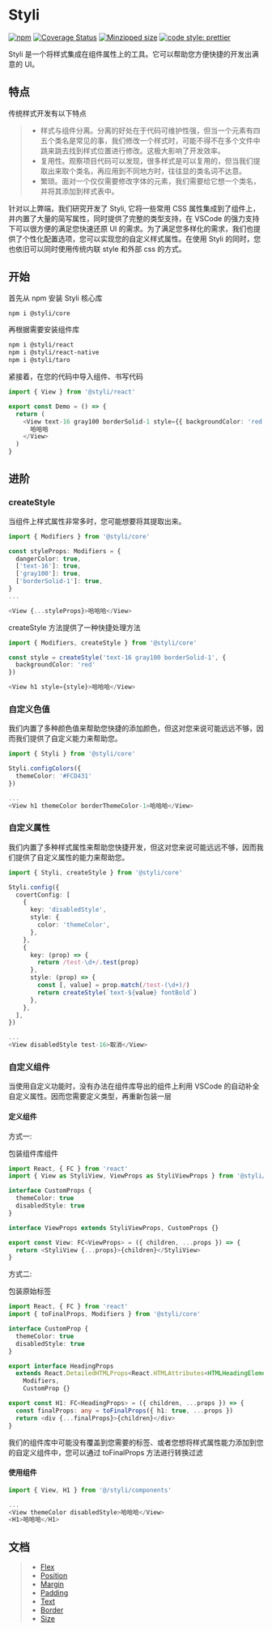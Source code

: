 # Styli

[![npm](https://img.shields.io/npm/v/@styli/core.svg)](https://www.npmjs.com/package/@styli/core) [![Coverage Status](https://coveralls.io/repos/github/forsigner/@styli/core/badge.svg?branch=master)](https://coveralls.io/github/forsigner/@styli/core?branch=master) [![Minzipped size](https://img.shields.io/bundlephobia/minzip/@styli/core.svg)](https://bundlephobia.com/result?p=@styli/core) [![code style: prettier](https://img.shields.io/badge/code_style-prettier-ff69b4.svg)](https://github.com/prettier/prettier)

Styli 是一个将样式集成在组件属性上的工具。它可以帮助您方便快捷的开发出满意的 UI。

## 特点

传统样式开发有以下特点

> - 样式与组件分离。分离的好处在于代码可维护性强，但当一个元素有四五个类名是常见的事，我们修改一个样式时，可能不得不在多个文件中跳来跳去找到样式位置进行修改。这极大影响了开发效率。
> - 复用性。观察项目代码可以发现，很多样式是可以复用的，但当我们提取出来取个类名，再应用到不同地方时，往往显的类名词不达意。
> - 繁琐。面对一个仅仅需要修改字体的元素，我们需要给它想一个类名，并将其添加到样式表中。

针对以上弊端，我们研究开发了 Styli, 它将一些常用 CSS 属性集成到了组件上，并内置了大量的简写属性，同时提供了完整的类型支持，在 VSCode 的强力支持下可以很方便的满足您快速还原 UI 的需求。为了满足您多样化的需求，我们也提供了个性化配置选项，您可以实现您的自定义样式属性。在使用 Styli 的同时，您也依旧可以同时使用传统内联 style 和外部 css 的方式。

## 开始

首先从 npm 安装 Styli 核心库

```bash
npm i @styli/core
```

再根据需要安装组件库

```bash
npm i @styli/react
npm i @styli/react-native
npm i @styli/taro
```

紧接着，在您的代码中导入组件、书写代码

```typescript
import { View } from '@styli/react'

export const Demo = () => {
  return (
    <View text-16 gray100 borderSolid-1 style={{ backgroundColor: 'red' }} className="demo">
      哈哈哈
    </View>
  )
}
```

## 进阶

### createStyle

当组件上样式属性非常多时，您可能想要将其提取出来。

```typescript
import { Modifiers } from '@styli/core'

const styleProps: Modifiers = {
  dangerColor: true,
  ['text-16']: true,
  ['gray100']: true,
  ['borderSolid-1']: true,
}
...

<View {...styleProps}>哈哈哈</View>
```

createStyle 方法提供了一种快捷处理方法

```typescript
import { Modifiers, createStyle } from '@styli/core'

const style = createStyle('text-16 gray100 borderSolid-1', {
  backgroundColor: 'red'
})

<View h1 style={style}>哈哈哈</View>
```

### 自定义色值

我们内置了多种颜色值来帮助您快捷的添加颜色，但这对您来说可能远远不够，因而我们提供了自定义能力来帮助您。

```typescript
import { Styli } from '@styli/core'

Styli.configColors({
  themeColor: '#FCD431'
})

...
<View h1 themeColor borderThemeColor-1>哈哈哈</View>
```

### 自定义属性

我们内置了多种样式属性来帮助您快捷开发，但这对您来说可能远远不够，因而我们提供了自定义属性的能力来帮助您。

```typescript
import { Styli, createStyle } from '@styli/core'

Styli.config({
  covertConfig: [
    {
      key: 'disabledStyle',
      style: {
        color: 'themeColor',
      },
    },
    {
      key: (prop) => {
        return /test-\d+/.test(prop)
      },
      style: (prop) => {
        const [, value] = prop.match(/test-(\d+)/)
        return createStyle(`text-${value} fontBold`)
      },
    },
  ],
})

...
<View disabledStyle test-16>取消</View>
```

### 自定义组件

当使用自定义功能时，没有办法在组件库导出的组件上利用 VSCode 的自动补全自定义属性。因而您需要定义类型，再重新包装一层

#### 定义组件

方式一:

包装组件库组件

```typescript
import React, { FC } from 'react'
import { View as StyliView, ViewProps as StyliViewProps } from '@styli/react'

interface CustomProps {
  themeColor: true
  disabledStyle: true
}

interface ViewProps extends StyliViewProps, CustomProps {}

export const View: FC<ViewProps> = ({ children, ...props }) => {
  return <StyliView {...props}>{children}</StyliView>
}
```

方式二:

包装原始标签

```typescript
import React, { FC } from 'react'
import { toFinalProps, Modifiers } from '@styli/core'

interface CustomProp {
  themeColor: true
  disabledStyle: true
}

export interface HeadingProps
  extends React.DetailedHTMLProps<React.HTMLAttributes<HTMLHeadingElement>, HTMLHeadingElement>,
    Modifiers,
    CustomProp {}

export const H1: FC<HeadingProps> = ({ children, ...props }) => {
  const finalProps: any = toFinalProps({ h1: true, ...props })
  return <div {...finalProps}>{children}</div>
}
```

我们的组件库中可能没有覆盖到您需要的标签、或者您想将样式属性能力添加到您的自定义组件中，您可以通过 toFinalProps 方法进行转换过滤

#### 使用组件

```typescript
import { View, H1 } from '@/styli/components'

...
<View themeColor disabledStyle>哈哈哈</View>
<H1>哈哈哈</H1>
```

## 文档

> - [Flex](!#)
> - [Position](!#)
> - [Margin](!#)
> - [Padding](!#)
> - [Text](!#)
> - [Border](!#)
> - [Size](!#)
